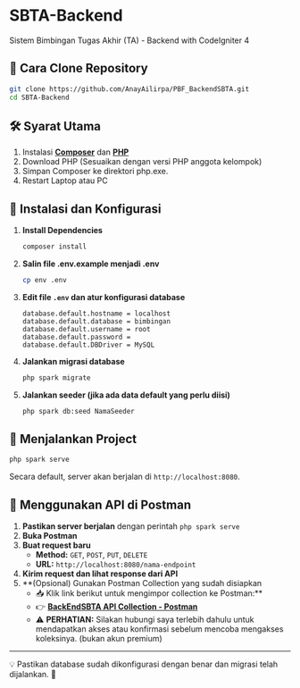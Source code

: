 # SBTA-Backend

Sistem Bimbingan Tugas Akhir (TA) - Backend with CodeIgniter 4

## 📌 Cara Clone Repository

```bash
git clone https://github.com/AnayAilirpa/PBF_BackendSBTA.git
cd SBTA-Backend
```

## 🛠️ Syarat Utama

1. Instalasi **[Composer](https://getcomposer.org/Composer-Setup.exe)** dan **[PHP](https://www.php.net/downloads.php)**
2. Download PHP (Sesuaikan dengan versi PHP anggota kelompok)
3. Simpan Composer ke direktori php.exe.
4. Restart Laptop atau PC

## 🔧 Instalasi dan Konfigurasi

1. **Install Dependencies**
   ```bash
   composer install
   ```
2. **Salin file .env.example menjadi .env**
   ```bash
   cp env .env
   ```
3. **Edit file `.env` dan atur konfigurasi database**
   ```env
   database.default.hostname = localhost
   database.default.database = bimbingan
   database.default.username = root
   database.default.password = 
   database.default.DBDriver = MySQL
   ```
4. **Jalankan migrasi database**
   ```bash
   php spark migrate
   ```
5. **Jalankan seeder (jika ada data default yang perlu diisi)**
   ```bash
   php spark db:seed NamaSeeder
   ```

## 🚀 Menjalankan Project

```bash
php spark serve
```
Secara default, server akan berjalan di `http://localhost:8080`.

## 📡 Menggunakan API di Postman

1. **Pastikan server berjalan** dengan perintah `php spark serve`
2. **Buka Postman**
3. **Buat request baru**
   - **Method:** `GET`, `POST`, `PUT`, `DELETE`
   - **URL:** `http://localhost:8080/nama-endpoint`
4. **Kirim request dan lihat response dari API**
5. **(Opsional) Gunakan Postman Collection yang sudah disiapkan
   - 📥 Klik link berikut untuk mengimpor collection ke Postman:**
   - 👉 **[BackEndSBTA API Collection - Postman](https://app.getpostman.com/join-team?invite_code=08d5f171b92ee6b02d29696bb2270509a5c3e0d4d110b2c9b9afe05b0463897c&target_code=a9d1f96f57cb1c248814055f7e505d83)**
   - ⚠️ **PERHATIAN:** Silakan hubungi saya terlebih dahulu untuk mendapatkan akses atau konfirmasi sebelum mencoba mengakses koleksinya. (bukan akun premium)

---
💡 Pastikan database sudah dikonfigurasi dengan benar dan migrasi telah dijalankan. 🚀

